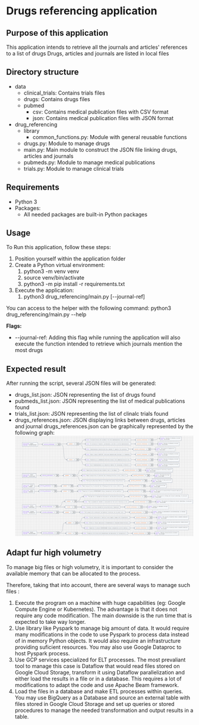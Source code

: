 # Drugs referencing application

## Purpose of this application

This application intends to retrieve all the journals and articles' references to a list of drugs
Drugs, articles and journals are listed in local files

## Directory structure

* data
  * clinical_trials: Contains trials files
  * drugs: Contains drugs files
  * pubmed
    * csv: Contains medical publication files with CSV format
    * json: Contains medical publication files with JSON format
* drug_referencing
  * library
    * common_functions.py: Module with general reusable functions
  * drugs.py: Module to manage drugs
  * main.py: Main module to construct the JSON file linking drugs, articles and journals
  * pubmeds.py: Module to manage medical publications
  * trials.py: Module to manage clinical trials

## Requirements

* Python 3
* Packages:
  * All needed packages are built-in Python packages

## Usage

To Run this application, follow these steps:

1. Position yourself within the application folder
2. Create a Python virtual environment:
   1. python3 -m venv venv
   2. source venv/bin/activate
   3. python3 -m pip install -r requirements.txt
3. Execute the application:
   1. python3 drug_referencing/main.py [--journal-ref]

You can access to the helper with the following command:
python3 drug_referencing/main.py --help

**Flags:**

* --journal-ref: Adding this flag while running the application will also execute the function intended to retrieve which journals mention the most drugs

## Expected result

After running the script, several JSON files will be generated:

* drugs_list.json: JSON representing the list of drugs found
* pubmeds_list.json: JSON representing the list of medical publications found
* trials_list.json: JSON representing the list of clinalc trials found
* drugs_references.json: JSON displaying links between drugs, articles and journal
  drugs_references.json can be graphically represented by the following graph:
  ![Drugs referencing](./drugs_referencing.png)


## Adapt fur high volumetry

To manage big files or high volumetry, it is important to consider the available memory that can be allocated to the process.

Therefore, taking that into account, there are several ways to manage such files :

1. Execute the program on a machine with huge capabilities (eg: Google Compute Engine or Kubernetes). The advantage is that it does not require any code modification. The main downside is the run time that is expected to take way longer.
2. Use library like Pyspark to manage big amount of data. It would require many modifications in the code to use Pyspark to process data instead of in memory Python objects. It would also require an infrastructure providing suficient resources. You may also use Google Dataproc to host Pyspark process.
3. Use GCP services specialized for ELT processes. The most prevaliant tool to manage this case is Dataflow that would read files stored on Google Cloud Storage, transform it using Dataflow parallelization and either load the results in a file or in a database. This requires a lot of modifications to adapt the code and use Apache Beam framework.
4. Load the files in a database and make ETL processes within queries. You may use BigQuery as a Database and source an external table with files stored in Google Cloud Storage and set up queries or stored procedures to manage the needed transformation and output results in a table.